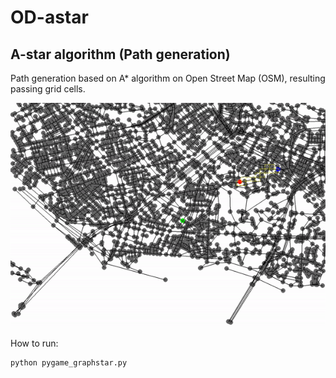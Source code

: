 # OD-astar

## A-star algorithm (Path generation)

Path generation based on A* algorithm on Open Street Map (OSM), resulting passing grid cells.

![Alt Text](od-astar.gif)

How to run: 

    python pygame_graphstar.py